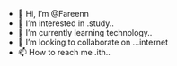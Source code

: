 - 👋 Hi, I’m @Fareenn
- 👀 I’m interested in .study..
- 🌱 I’m currently learning technology..
- 💞️ I’m looking to collaborate on ...internet 
- 📫 How to reach me .ith..

<!---
Fareenn/Fareenn is a ✨ special ✨ repository because its `README.md` (this file) appears on your GitHub profile.
You can click the Preview link to take a look at your changes.
--->

